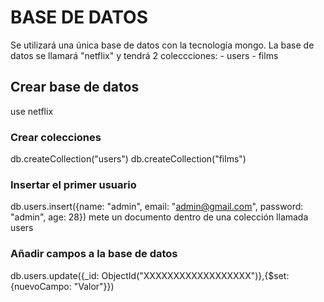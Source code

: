 # BASE DE DATOS
Se utilizará una única base de datos con la tecnología mongo. La base de datos se llamará "netflix" y tendrá 2 coleccciones:
    - users
    - films

## Crear base de datos
use netflix

### Crear colecciones
db.createCollection("users")
db.createCollection("films")

### Insertar el primer usuario
db.users.insert({name: "admin", email: "admin@gmail.com", password: "admin", age: 28}) mete un documento dentro de una colección llamada users

### Añadir campos a la base de datos
db.users.update({_id: ObjectId("XXXXXXXXXXXXXXXXXX")},{$set:{nuevoCampo: "Valor"}})